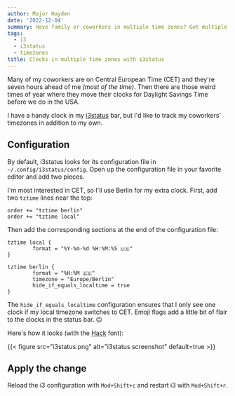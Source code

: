 ```yaml
---
author: Major Hayden
date: '2022-12-04'
summary: Have family or coworkers in multiple time zones? Get multiple clocks with i3status. ⌚ 
tags:
  - i3
  - i3status
  - timezones
title: Clocks in multiple time zones with i3status 
---
```


Many of my coworkers are on Central European Time (CET) and they're seven hours ahead of me _(most of the time)_.
Then there are those weird times of year where they move their clocks for Daylight Savings Time before we do in the USA.

I have a handy clock in my [i3status](https://i3wm.org/i3status/) bar, but I'd like to track my coworkers' timezones in addition to my own.

## Configuration

By default, i3status looks for its configuration file in `~/.config/i3status/config`.
Open up the configuration file in your favorite editor and add two pieces.

I'm most interested in CET, so I'll use Berlin for my extra clock.
First, add two `tztime` lines near the top:

```text
order += "tztime berlin"
order += "tztime local"
```

Then add the corresponding sections at the end of the configuration file:

```text
tztime local {
        format = "%Y-%m-%d %H:%M:%S 🇺🇸"
}

tztime berlin {
        format = "%H:%M 🇩🇪"
        timezone = "Europe/Berlin"
        hide_if_equals_localtime = true
}
```

The `hide_if_equals_localtime` configuration ensures that I only see one clock if my local timezone switches to CET.
Emoji flags add a little bit of flair to the clocks in the status bar. 😉

Here's how it looks (with the [Hack](https://github.com/source-foundry/Hack) font):

{{< figure src="i3status.png" alt="i3status screenshot" default=true >}}

## Apply the change

Reload the i3 configuration with `Mod+Shift+c` and restart i3 with `Mod+Shift+r`.